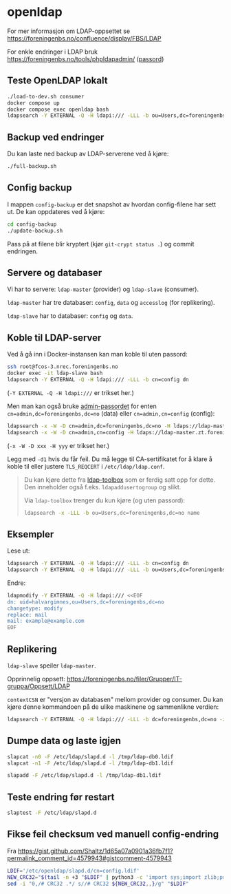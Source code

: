 # openldap

For mer informasjon om LDAP-oppsettet se
https://foreningenbs.no/confluence/display/FBS/LDAP

For enkle endringer i LDAP bruk https://foreningenbs.no/tools/phpldapadmin/
([passord](https://foreningenbs.no/confluence/display/IT/LDAP+adminpass))

## Teste OpenLDAP lokalt

```bash
./load-to-dev.sh consumer
docker compose up
docker compose exec openldap bash
ldapsearch -Y EXTERNAL -Q -H ldapi:/// -LLL -b ou=Users,dc=foreningenbs,dc=no name
```

## Backup ved endringer

Du kan laste ned backup av LDAP-serverene ved å kjøre:

```bash
./full-backup.sh
```

## Config backup

I mappen `config-backup` er det snapshot av hvordan config-filene
har sett ut. De kan oppdateres ved å kjøre:

```bash
cd config-backup
./update-backup.sh
```

Pass på at filene blir kryptert (kjør `git-crypt status .`) og commit endringen.

## Servere og databaser

Vi har to servere: `ldap-master` (provider) og `ldap-slave` (consumer).

`ldap-master` har tre databaser: `config`, `data` og `accesslog` (for replikering).

`ldap-slave` har to databaser: `config` og `data`.

## Koble til LDAP-server

Ved å gå inn i Docker-instansen kan man koble til uten passord:

```bash
ssh root@fcos-3.nrec.foreningenbs.no
docker exec -it ldap-slave bash
ldapsearch -Y EXTERNAL -Q -H ldapi:/// -LLL -b cn=config dn
```

(`-Y EXTERNAL -Q -H ldapi:///` er trikset her.)

Men man kan også bruke
[admin-passordet](https://foreningenbs.no/confluence/display/IT/LDAP+adminpass)
for enten `cn=admin,dc=foreningenbs,dc=no` (data)
eller `cn=admin,cn=config` (config):

```bash
ldapsearch -x -W -D cn=admin,dc=foreningenbs,dc=no -H ldaps://ldap-master.zt.foreningenbs.no/ -LLL -b ou=Users,dc=foreningenbs,dc=no name
ldapsearch -x -W -D cn=admin,cn=config -H ldaps://ldap-master.zt.foreningenbs.no/ -LLL -b cn=config dn
```

(`-x -W -D xxx -H yyy` er trikset her.)

Legg med `-d1` hvis du får feil. Du må legge til CA-sertifikatet for
å klare å koble til eller justere `TLS_REQCERT` i `/etc/ldap/ldap.conf`.

> Du kan kjøre dette fra [ldap-toolbox](../../ldap-toolbox) som er ferdig satt opp for dette.
> Den inneholder også f.eks. `ldapaddusertogroup` og slikt.
>
> Via `ldap-toolbox` trenger du kun kjøre (og uten passord):
>
> ```bash
> ldapsearch -x -LLL -b ou=Users,dc=foreningenbs,dc=no name
> ```

## Eksempler

Lese ut:

```bash
ldapsearch -Y EXTERNAL -Q -H ldapi:/// -LLL -b cn=config dn
ldapsearch -Y EXTERNAL -Q -H ldapi:/// -LLL -b ou=Users,dc=foreningenbs,dc=no name
```

Endre:

```bash
ldapmodify -Y EXTERNAL -Q -H ldapi:/// <<EOF
dn: uid=halvargimnes,ou=Users,dc=foreningenbs,dc=no
changetype: modify
replace: mail
mail: example@example.com
EOF
```

## Replikering

`ldap-slave` speiler `ldap-master`.

Opprinnelig oppsett: https://foreningenbs.no/filer/Grupper/IT-gruppa/Oppsett/LDAP

`contextCSN` er "versjon av databasen" mellom provider og consumer.
Du kan kjøre denne kommandoen på de ulike maskinene og sammenlikne verdien:

```bash
ldapsearch -Y EXTERNAL -Q -H ldapi:/// -LLL -b dc=foreningenbs,dc=no -z1 -s base contextCSN
```

## Dumpe data og laste igjen

```bash
slapcat -n0 -F /etc/ldap/slapd.d -l /tmp/ldap-db0.ldif
slapcat -n1 -F /etc/ldap/slapd.d -l /tmp/ldap-db1.ldif
```

```bash
slapadd -F /etc/ldap/slapd.d -l /tmp/ldap-db1.ldif
```

## Teste endring før restart

```bash
slaptest -F /etc/ldap/slapd.d
```

## Fikse feil checksum ved manuell config-endring

Fra https://gist.github.com/Shaltz/1d65a07a0901a36fb7f1?permalink_comment_id=4579943#gistcomment-4579943

```bash
LDIF='/etc/openldap/slapd.d/cn=config.ldif'
NEW_CRC32="$(tail -n +3 "$LDIF" | python3 -c 'import sys;import zlib;print("%08x"%(zlib.crc32(sys.stdin.buffer.read())))')"
sed -i "0,/# CRC32 .*/ s//# CRC32 ${NEW_CRC32,,}/g" "$LDIF"
```
